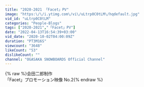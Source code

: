 ```yaml
---
title: "2020-2021 「Facet」PV"
image: "https:\/\/i.ytimg.com\/vi\/uLtrp0C0tLM\/hqdefault.jpg"
vid_id: "uLtrp0C0tLM"
categories: "People-Blogs"
tags: ["2020-2021","「Facet」PV"]
date: "2022-04-13T16:54:39+03:00"
vid_date: "2020-10-02T04:00:09Z"
duration: "PT3M16S"
viewcount: "3648"
likeCount: "53"
dislikeCount: ""
channel: "OGASAKA SNOWBOARDS Official Channel"
---
```

{% raw %}会田二郎制作<br />「Facet」プロモーション映像 No.2{% endraw %}
